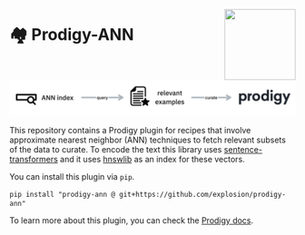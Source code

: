 <a href="https://explosion.ai"><img src="https://explosion.ai/assets/img/logo.svg" width="125" height="125" align="right" /></a>

# 🏘 Prodigy-ANN

![](images/approach.png)

This repository contains a Prodigy plugin for recipes that involve approximate nearest neighbor (ANN) techniques to fetch relevant subsets of the data to curate. To encode the text this library uses
[sentence-transformers](https://sbert.org) and it uses
[hnswlib](https://github.com/nmslib/hnswlib) as an index for these vectors.

You can install this plugin via `pip`. 

```
pip install "prodigy-ann @ git+https://github.com/explosion/prodigy-ann"
```

To learn more about this plugin, you can check the [Prodigy docs](https://prodi.gy/docs/plugins/#ann).

